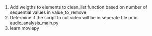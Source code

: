 1. Add weigths to elements to clean_list function based on number of sequential values in value_to_remove
2. Determine if the script to cut video will be in seperate file or in audio_analysis_main.py
3. learn moviepy
